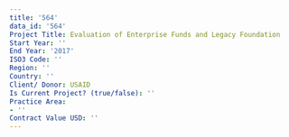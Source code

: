 ```yaml
---
title: '564'
data_id: '564'
Project Title: Evaluation of Enterprise Funds and Legacy Foundation
Start Year: ''
End Year: '2017'
ISO3 Code: ''
Region: ''
Country: ''
Client/ Donor: USAID
Is Current Project? (true/false): ''
Practice Area:
- ''
Contract Value USD: ''
---
```


